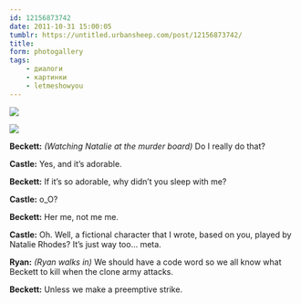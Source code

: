 ```yaml
---
id: 12156873742
date: 2011-10-31 15:00:05
tumblr: https://untitled.urbansheep.com/post/12156873742/
title:
form: photogallery
tags:
    - диалоги
    - картинки
    - letmeshowyou
---
```


<div class="gallery-wrapper">

![](@/assets/media/12156873742_1.jpg)

![](@/assets/media/12156873742_2.jpg)

</div>

<p><strong>Beckett:</strong> <em>(Watching Natalie at the murder board)</em> Do I really do that?</p>
<p><strong>Castle:</strong> Yes, and it&rsquo;s adorable.</p>
<p><strong>Beckett:</strong> If it&rsquo;s so adorable, why didn&rsquo;t you sleep with me?</p>
<p><strong>Castle:</strong> o_O?</p>
<p><strong>Beckett:</strong> Her me, not me me.</p>
<p><strong>Castle:</strong> Oh. Well, a fictional character that I wrote, based on you, played by Natalie Rhodes? It&rsquo;s just way too&hellip; meta.</p>
<p><strong>Ryan:</strong> <em>(Ryan walks in)</em> We should have a code word so we all know what Beckett to kill when the clone army attacks.</p>
<p><strong>Beckett:</strong> Unless we make a preemptive strike.</p>
